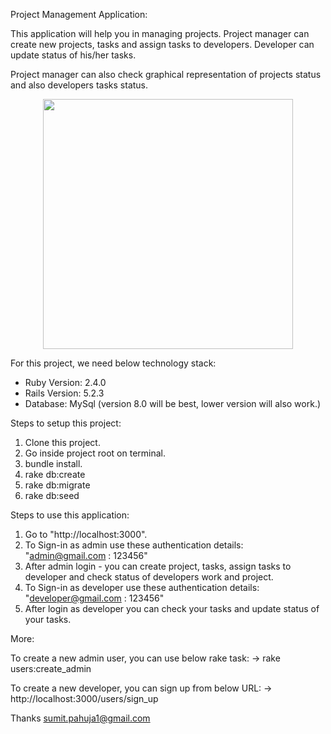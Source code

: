 Project Management Application:

This application will help you in managing projects. Project manager can create new projects, tasks and assign tasks to developers. Developer can update status of his/her tasks.

Project manager can also check graphical representation of projects status and also developers tasks status.

<div align="center">
    <img src="https://i.postimg.cc/pLbVh6NG/graph.png" width="400px"</img> 
</div>

For this project, we need below technology stack:

- Ruby Version: 2.4.0
- Rails Version: 5.2.3
- Database: MySql (version 8.0 will be best, lower version will also work.)


Steps to setup this project:

1. Clone this project.
2. Go inside project root on terminal.
3. bundle install.
4. rake db:create
5. rake db:migrate
6. rake db:seed

Steps to use this application:
1. Go to "http://localhost:3000".
2. To Sign-in as admin use these authentication details: "admin@gmail.com : 123456"
3. After admin login - you can create project, tasks, assign tasks to developer and check status of developers work and project.
4. To Sign-in as developer use these authentication details: "developer@gmail.com : 123456"
5. After login as developer you can check your tasks and update status of your tasks.


More:

To create a new admin user, you can use below rake task: 
-> rake users:create_admin

To create a new developer, you can sign up from below URL:
-> http://localhost:3000/users/sign_up




Thanks
sumit.pahuja1@gmail.com